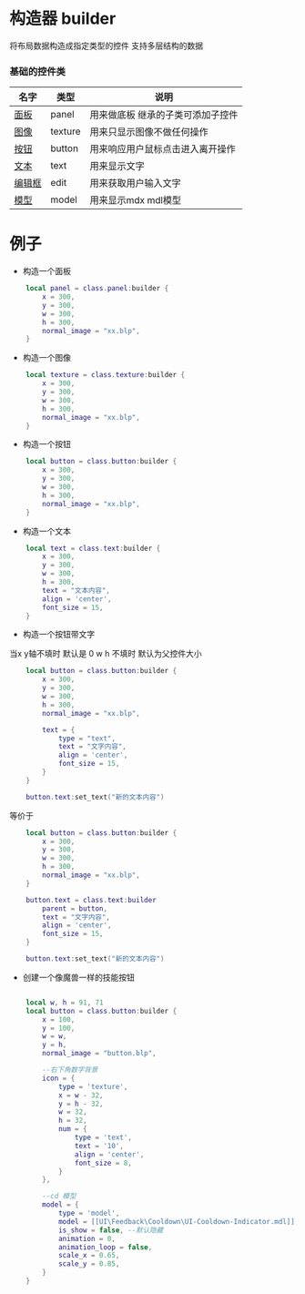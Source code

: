 # 构造器 builder

将布局数据构造成指定类型的控件 
支持多层结构的数据

### 基础的控件类

名字|类型|说明
--|--|--
[面板](Script/界面/面板)|panel|用来做底板 继承的子类可添加子控件
[图像](Script/界面/图像)|texture|用来只显示图像不做任何操作
[按钮](Script/界面/按钮)|button|用来响应用户鼠标点击进入离开操作
[文本](Script/界面/文本)|text|用来显示文字
[编辑框](Script/界面/编辑框)|edit|用来获取用户输入文字
[模型](Script/界面/模型)|model|用来显示mdx mdl模型 




# 例子

* 构造一个面板

```lua
    local panel = class.panel:builder {
        x = 300,
        y = 300,
        w = 300,
        h = 300,
        normal_image = "xx.blp",
    }

```


* 构造一个图像

```lua
    local texture = class.texture:builder {
        x = 300,
        y = 300,
        w = 300,
        h = 300,
        normal_image = "xx.blp",
    }

```

* 构造一个按钮

```lua
    local button = class.button:builder {
        x = 300,
        y = 300,
        w = 300,
        h = 300,
        normal_image = "xx.blp",
    }

```

* 构造一个文本

```lua
    local text = class.text:builder {
        x = 300,
        y = 300,
        w = 300,
        h = 300,
        text = "文本内容",
        align = 'center',
        font_size = 15,
    }

```


* 构造一个按钮带文字

当x y轴不填时 默认是 0
w h 不填时 默认为父控件大小

```lua
    local button = class.button:builder {
        x = 300,
        y = 300,
        w = 300,
        h = 300,
        normal_image = "xx.blp",

        text = {
            type = "text",
            text = "文字内容",
            align = 'center',
            font_size = 15,
        }
    }

    button.text:set_text("新的文本内容")
```

等价于

```lua
    local button = class.button:builder {
        x = 300,
        y = 300,
        w = 300,
        h = 300,
        normal_image = "xx.blp",
    }

    button.text = class.text:builder
        parent = button,
        text = "文字内容",
        align = 'center',
        font_size = 15,
    }

    button.text:set_text("新的文本内容")
```


* 创建一个像魔兽一样的技能按钮

```lua

    local w, h = 91, 71
    local button = class.button:builder {
        x = 100,
        y = 100,
        w = w,
        y = h,
        normal_image = "button.blp",

        --右下角数字背景
        icon = {
            type = 'texture',
            x = w - 32,
            y = h - 32,
            w = 32,
            h = 32,
            num = {
                type = 'text',
                text = '10',
                align = 'center',
                font_size = 8,
            }
        },

        --cd 模型
        model = {
            type = 'model',
            model = [[UI\Feedback\Cooldown\UI-Cooldown-Indicator.mdl]],
            is_show = false, --默认隐藏
            animation = 0,
            animation_loop = false,
            scale_x = 0.65,
            scale_y = 0.85,  
        }
    }

```